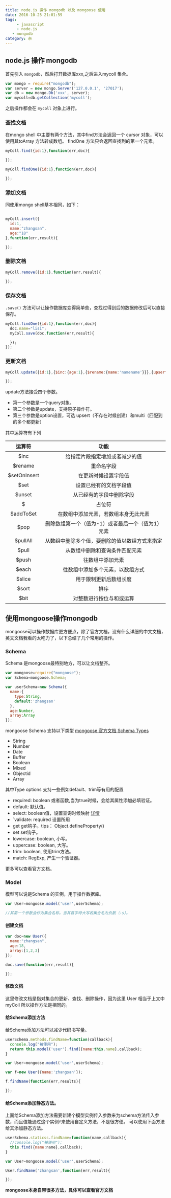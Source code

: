 ```yaml
---
title: node.js 操作 mongodb 以及 mongoose 使用
date: 2016-10-25 21:01:59
tags:
	 - javascript
	 - node.js
   - mongodb
category: 杂
---
```


## node.js 操作 mongodb

首先引入 `mongodb`，然后打开数据库xxx,之后进入mycoll 集合。

<!--more-->

```js
var mongo = require("mongodb");
var server = new mongo.Server('127.0.0.1', '27017');
var db = new mongo.Db('xxx', server);
var mycoll=db.getCollection('mycoll');
```
之后操作都会在 `mycoll` 对象上进行。

### 查找文档

在mongo shell 中主要有两个方法，其中find方法会返回一个 cursor 对象，可以使用其toArray 方法转成数组。
findOne 方法只会返回查找到的第一个元素。

```js
myColl.find({id:1},function(err,doc){

});

myColl.findOne({id:1},function(err,doc){

});
```

### 添加文档

同使用mongo shell基本相同，如下：

```js

myColl.insert({
  id:1,
  name:"zhangsan",
  age:"18"
},function(err,result){

});

```

### 删除文档

```js
myColl.remove({id:1},function(err,result){

});
```

### 保存文档

`.save()` 方法可以让操作数据库变得简单些，查找过得到后的数据修改后可以直接保存。

```js
myColl.findOne({id:1},function(err,doc){
  doc.name="lisi";
  myColl.save(doc,function(err,result){

  });
});
```

### 更新文档

```js
myColl.update({id:1},{$inc:{age:1},{$rename:{name:'namename'}}},{upsert:true,multi:true},function(err,result){

});
```
update方法接受四个参数。

* 第一个参数是一个query对象。
* 第二个参数是update，支持原子操作符。
* 第三个参数是option设置，可选 upsert（不存在时候创建）和multi（匹配到的多个都更新）

其中运算符有下列

| 运算符        |   功能                      |
|:------------:| :-------------------------:|
|$inc          | 给指定片段指定增加或者减少的值|
|$rename       | 重命名字段|
|$setOnInsert|在更新时候设置字段值|
|$set|设置已经有的文档字段值|
|$unset|从已经有的字段中删除字段|
|$|占位符|
|$addToSet|在数组中添加元素，若数组本身无此元素|
|$pop|删除数组第一个（值为-1）或者最后一个（值为1）元素|
|$pullAll|从数组中删除多个值，要删除的值以数组方式来指定|
|$pull|从数组中删除和查询条件匹配元素|
|$push|往数组中添加元素|
|$each|往数组中添加多个元素，以数组方式|
|$slice|用于限制更新后数组长度|
|$sort|排序|
|$bit|对整数进行按位与和或运算|


## 使用mongoose操作mongodb

mongoose可以操作数据库更方便点，除了官方文档，没有什么详细的中文文档，英文文档我看的太吃力了，以下总结了几个常用的操作。

### Schema

Schema 是mongoose最特别地方，可以让文档整齐。


```js
var mongoose=require("mongoose");
var Schema=mongoose.Schema;

var userSchema=new Schema({
  name:{
    type:String,
    default:'zhangsan'
  },
  age:Number,
  array:Array
});

```
mongoose Schema 支持以下类型  [mongoose 官方文档 Schema Types](http://mongoosejs.com/docs/schematypes.html)

* String
* Number
* Date
* Buffer
* Boolean
* Mixed
* Objectid
* Array

其中Type options 支持一些例如default、trim等有用的配置

* required: boolean 或者函数,当为true时候，会给其属性添加必填验证。
* default: 默认值。
* select: boolean值，设置查询时候映射 [详情](https://docs.mongodb.com/manual/tutorial/project-fields-from-query-results/)
* `validate: required 设置所用
* get get钩子。tips： Object.defineProperty()
* set set钩子。
* lowercase: boolean, 小写。
* uppercase: boolean, 大写。
* trim: boolean, 使用trim方法。
* match: RegExp, 产生一个验证器。

更多可以查看官方文档。

### Model

模型可以说是Schema 的实例，用于操作数据库。

```js
var User=mongoose.model('user',userSchema);

//其第一个参数会作为集合名称。当其首字母大写收集合名为负数（-s）。

```

#### 创建文档

```js
var doc=new User({
  name:"zhangsan",
  age:18,
  array:[1,2,3]
});

doc.save(function(err,result){

});
```

#### 修改文档

这里修改文档是指对集合的更新、查找、删除操作，因为这里 User 相当于上文中 myColl 所以操作方法是相同的。

#### 给Schema添加方法

给Schema添加方法可以减少代码书写量。

```js
userSchema.methods.findName=function(callback){
  console.log("被使用");
  return this.model('user').find({name:this.name},callback);
}

var User=mongoose.model('user',userSchema);

var f=new User({name:'zhangsan'});

f.findName(function(err,results){

});

```

#### 给Schema添加静态方法。

上面给Schema添加方法需要新建个模型实例传入参数来为schema方法传入参数，而且值能通过这个实例`f`来使用自定义方法，不是很方便。
可以使用下面方法给其添加静态方法。

```js
userSchema.staticss.findName=function(name,callback){
  //console.log("被使用");
  this.find({name:name},callback);
}

var User=mongoose.model('user',userSchema);

User.findName('zhangsan',function(err,result){

});

```

__mongoose本身自带很多方法，具体可以查看官方文档__